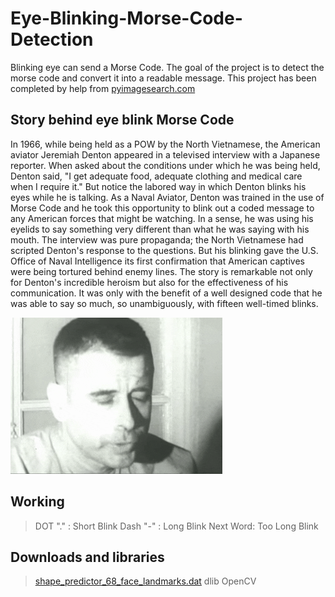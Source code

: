 # Eye-Blinking-Morse-Code-Detection
Blinking eye can send a Morse Code. The goal of the project is to detect the morse code and convert it into a readable message.
This project has been completed by help from [pyimagesearch.com](https://www.pyimagesearch.com/2017/04/24/eye-blink-detection-opencv-python-dlib/)

## Story behind eye blink Morse Code
In 1966, while being held as a POW by the North Vietnamese, the American aviator Jeremiah Denton appeared in a televised interview with a Japanese reporter. When asked about the conditions under which he was being held, Denton said, "I get adequate food, adequate clothing and medical care when I require it." But notice the labored way in which Denton blinks his eyes while he is talking. As a Naval Aviator, Denton was trained in the use of Morse Code and he took this opportunity to blink out a coded message to any American forces that might be watching. In a sense, he was using his eyelids to say something very different than what he was saying with his mouth.
The interview was pure propaganda; the North Vietnamese had scripted Denton's response to the questions. But his blinking gave the U.S. Office of Naval Intelligence its first confirmation that American captives were being tortured behind enemy lines. The story is remarkable not only for Denton's incredible heroism but also for the effectiveness of his communication. It was only with the benefit of a well designed code that he was able to say so much, so unambiguously, with fifteen well-timed blinks.

![Admiral](https://github.com/Rohit9403/Eye-Blinking-Morse-Code-Detection/blob/master/Admiral.gif)


## Working
> DOT  "." : Short Blink
> Dash "-" : Long Blink
> Next Word: Too Long Blink

## Downloads and libraries
> [shape_predictor_68_face_landmarks.dat](https://www.pyimagesearch.com/2017/04/24/eye-blink-detection-opencv-python-dlib/#download-the-code)
> dlib
> OpenCV

